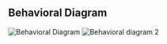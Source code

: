 ## Behavioral Diagram
![Behavioral Diagram](https://user-images.githubusercontent.com/94122920/143684178-33022b6d-9f60-4170-ba85-d1247bc6c56f.jpeg)
![Behavioral diagram 2](https://user-images.githubusercontent.com/94122920/143685501-7aae5268-f252-432f-ab15-a8e59a1f1c88.jpeg)
